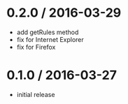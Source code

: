 # 0.2.0 / 2016-03-29

  - add getRules method
  - fix for Internet Explorer
  - fix for Firefox

# 0.1.0 / 2016-03-27

  - initial release
